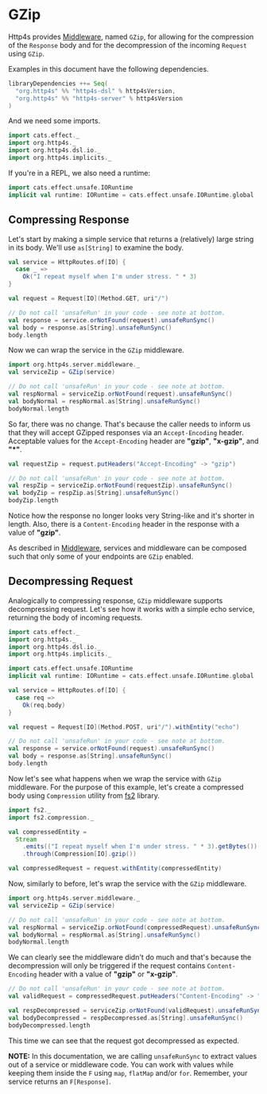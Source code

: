 # GZip

Http4s provides [Middleware], named `GZip`, for allowing for the compression of the `Response`
body and for the decompression of the incoming `Request` using `GZip`.

Examples in this document have the following dependencies.

```scala
libraryDependencies ++= Seq(
  "org.http4s" %% "http4s-dsl" % http4sVersion,
  "org.http4s" %% "http4s-server" % http4sVersion
)
```

And we need some imports.

```scala mdoc:silent
import cats.effect._
import org.http4s._
import org.http4s.dsl.io._
import org.http4s.implicits._
```

If you're in a REPL, we also need a runtime:

```scala mdoc:silent
import cats.effect.unsafe.IORuntime
implicit val runtime: IORuntime = cats.effect.unsafe.IORuntime.global
```

## Compressing Response

Let's start by making a simple service that returns a (relatively) large string
in its body. We'll use `as[String]` to examine the body.

```scala mdoc:silent
val service = HttpRoutes.of[IO] {
  case _ =>
    Ok("I repeat myself when I'm under stress. " * 3)
}

val request = Request[IO](Method.GET, uri"/")
```

```scala mdoc
// Do not call 'unsafeRun' in your code - see note at bottom.
val response = service.orNotFound(request).unsafeRunSync()
val body = response.as[String].unsafeRunSync()
body.length
```

Now we can wrap the service in the `GZip` middleware.

```scala mdoc:silent
import org.http4s.server.middleware._
val serviceZip = GZip(service)
```

```scala mdoc
// Do not call 'unsafeRun' in your code - see note at bottom.
val respNormal = serviceZip.orNotFound(request).unsafeRunSync()
val bodyNormal = respNormal.as[String].unsafeRunSync()
bodyNormal.length
```

So far, there was no change. That's because the caller needs to inform us that
they will accept GZipped responses via an `Accept-Encoding` header. Acceptable
values for the `Accept-Encoding` header are **"gzip"**, **"x-gzip"**, and **"\*"**.

```scala mdoc
val requestZip = request.putHeaders("Accept-Encoding" -> "gzip")

// Do not call 'unsafeRun' in your code - see note at bottom.
val respZip = serviceZip.orNotFound(requestZip).unsafeRunSync()
val bodyZip = respZip.as[String].unsafeRunSync()
bodyZip.length
```

Notice how the response no longer looks very String-like and it's shorter in
length. Also, there is a `Content-Encoding` header in the response with a value
of **"gzip"**.

As described in [Middleware], services and middleware can be composed such
that only some of your endpoints are `GZip` enabled.

## Decompressing Request

Analogically to compressing response, `GZip` middleware supports decompressing request.
Let's see how it works with a simple echo service, returning the body of incoming requests.

```scala mdoc:reset:invisible
import cats.effect._
import org.http4s._
import org.http4s.dsl.io._
import org.http4s.implicits._

import cats.effect.unsafe.IORuntime
implicit val runtime: IORuntime = cats.effect.unsafe.IORuntime.global
```

```scala mdoc:silent
val service = HttpRoutes.of[IO] {
  case req =>
    Ok(req.body)
}

val request = Request[IO](Method.POST, uri"/").withEntity("echo")
```

```scala mdoc
// Do not call 'unsafeRun' in your code - see note at bottom.
val response = service.orNotFound(request).unsafeRunSync()
val body = response.as[String].unsafeRunSync()
body.length
```

Now let's see what happens when we wrap the service with `GZip` middleware.
For the purpose of this example, let's create a compressed body using 
`Compression` utility from [fs2](https://fs2.io) library.

```scala mdoc:silent
import fs2._
import fs2.compression._

val compressedEntity = 
  Stream
    .emits(("I repeat myself when I'm under stress. " * 3).getBytes())
    .through(Compression[IO].gzip())

val compressedRequest = request.withEntity(compressedEntity)
```

Now, similarly to before, let's wrap the service with the `GZip` middleware.

```scala mdoc:silent
import org.http4s.server.middleware._
val serviceZip = GZip(service)
```

```scala mdoc
// Do not call 'unsafeRun' in your code - see note at bottom.
val respNormal = serviceZip.orNotFound(compressedRequest).unsafeRunSync()
val bodyNormal = respNormal.as[String].unsafeRunSync()
bodyNormal.length
```

We can clearly see the middleware didn't do much and that's because the decompression will only be 
triggered if the request contains `Content-Encoding` header with a value of **"gzip"** or **"x-gzip"**.

```scala mdoc
// Do not call 'unsafeRun' in your code - see note at bottom.
val validRequest = compressedRequest.putHeaders("Content-Encoding" -> "gzip")

val respDecompressed = serviceZip.orNotFound(validRequest).unsafeRunSync()
val bodyDecompressed = respDecompressed.as[String].unsafeRunSync()
bodyDecompressed.length
```

This time we can see that the request got decompressed as expected.

**NOTE:** In this documentation, we are calling `unsafeRunSync` to extract values out
of a service or middleware code. You can work with values while keeping them inside the
`F` using `map`, `flatMap` and/or `for`. Remember, your service returns an
`F[Response]`.

[Middleware]: middleware.md
